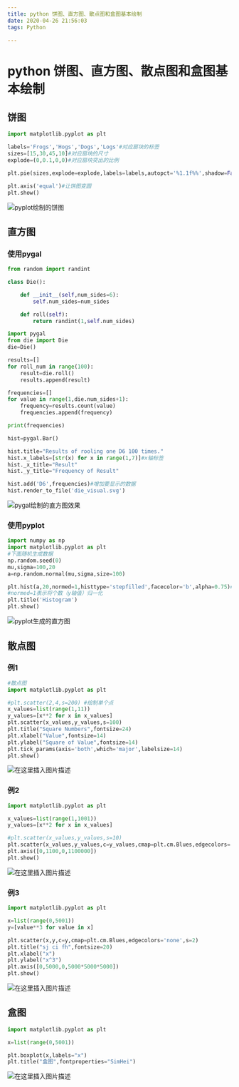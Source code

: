 ```yaml
---
title: python 饼图、直方图、散点图和盒图基本绘制
date: 2020-04-26 21:56:03
tags: Python

---
```


# python 饼图、直方图、散点图和盒图基本绘制

## 饼图

```python
import matplotlib.pyplot as plt

labels='Frogs','Hogs','Dogs','Logs'#对应扇块的标签
sizes=[15,30,45,10]#对应扇块的尺寸
explode=(0,0.1,0,0)#对应扇块突出的比例

plt.pie(sizes,explode=explode,labels=labels,autopct='%1.1f%%',shadow=False,startangle=90)#autopct为显示百分比的格式，shadow为是否带阴影，startangle为起始角度

plt.axis('equal')#让饼图变圆
plt.show()
```

![pyplot绘制的饼图](https://img-blog.csdnimg.cn/20200410191429792.png?x-oss-process=image/watermark,type_ZmFuZ3poZW5naGVpdGk,shadow_10,text_aHR0cHM6Ly9ibG9nLmNzZG4ubmV0L3FxXzQwNjc3MzE3,size_16,color_FFFFFF,t_70#pic_center)

<!--more-->

## 直方图

### 使用pygal

```python
from random import randint

class Die():

    def __init__(self,num_sides=6):
        self.num_sides=num_sides

    def roll(self):
        return randint(1,self.num_sides)

```

```python
import pygal
from die import Die
die=Die()

results=[]
for roll_num in range(100):
    result=die.roll()
    results.append(result)

frequencies=[]
for value in range(1,die.num_sides+1):
    frequency=results.count(value)
    frequencies.append(frequency)

print(frequencies)

hist=pygal.Bar()

hist.title="Results of rooling one D6 100 times."
hist.x_labels=[str(x) for x in range(1,7)]#x轴标签
hist._x_title="Result"
hist._y_title="Frequency of Result"

hist.add('D6',frequencies)#增加要显示的数据
hist.render_to_file('die_visual.svg')
```

![pygal绘制的直方图效果](https://img-blog.csdnimg.cn/20200410191840550.png?x-oss-process=image/watermark,type_ZmFuZ3poZW5naGVpdGk,shadow_10,text_aHR0cHM6Ly9ibG9nLmNzZG4ubmV0L3FxXzQwNjc3MzE3,size_16,color_FFFFFF,t_70#pic_center)

### 使用pyplot

```python
import numpy as np
import matplotlib.pyplot as plt
#下面随机生成数据
np.random.seed(0)
mu,sigma=100,20
a=np.random.normal(mu,sigma,size=100)

plt.hist(a,20,normed=1,histtype='stepfilled',facecolor='b',alpha=0.75)#20表示生成的图形有20个直方（数据取值区间被20等分）
#normed=1表示将个数（y轴值）归一化
plt.title('Histogram')
plt.show()
```

![pyplot生成的直方图](https://img-blog.csdnimg.cn/20200410192754170.png?x-oss-process=image/watermark,type_ZmFuZ3poZW5naGVpdGk,shadow_10,text_aHR0cHM6Ly9ibG9nLmNzZG4ubmV0L3FxXzQwNjc3MzE3,size_16,color_FFFFFF,t_70#pic_center)

## 散点图

### 例1

```python
#散点图
import matplotlib.pyplot as plt

#plt.scatter(2,4,s=200) #绘制单个点
x_values=list(range(1,11))
y_values=[x**2 for x in x_values]
plt.scatter(x_values,y_values,s=100)
plt.title("Square Numbers",fontsize=24)
plt.xlabel("Value",fontsize=14)
plt.ylabel("Square of Value",fontsize=14)
plt.tick_params(axis='both',which='major',labelsize=14)
plt.show()
```

![在这里插入图片描述](https://img-blog.csdnimg.cn/20200410193107308.png?x-oss-process=image/watermark,type_ZmFuZ3poZW5naGVpdGk,shadow_10,text_aHR0cHM6Ly9ibG9nLmNzZG4ubmV0L3FxXzQwNjc3MzE3,size_16,color_FFFFFF,t_70#pic_center)

### 例2

```python
import matplotlib.pyplot as plt

x_values=list(range(1,1001))
y_values=[x**2 for x in x_values]

#plt.scatter(x_values,y_values,s=10)
plt.scatter(x_values,y_values,c=y_values,cmap=plt.cm.Blues,edgecolors='none',s=10)
plt.axis([0,1100,0,1100000])
plt.show()
```

![在这里插入图片描述](https://img-blog.csdnimg.cn/20200410193214808.png?x-oss-process=image/watermark,type_ZmFuZ3poZW5naGVpdGk,shadow_10,text_aHR0cHM6Ly9ibG9nLmNzZG4ubmV0L3FxXzQwNjc3MzE3,size_16,color_FFFFFF,t_70#pic_center)

### 例3

```python
import matplotlib.pyplot as plt

x=list(range(0,5001))
y=[value**3 for value in x]

plt.scatter(x,y,c=y,cmap=plt.cm.Blues,edgecolors='none',s=2)
plt.title("sj ci fh",fontsize=20)
plt.xlabel("x")
plt.ylabel("x^3")
plt.axis([0,5000,0,5000*5000*5000])
plt.show()
```

![在这里插入图片描述](https://img-blog.csdnimg.cn/20200410193307473.png?x-oss-process=image/watermark,type_ZmFuZ3poZW5naGVpdGk,shadow_10,text_aHR0cHM6Ly9ibG9nLmNzZG4ubmV0L3FxXzQwNjc3MzE3,size_16,color_FFFFFF,t_70#pic_center)

## 盒图

```python
import matplotlib.pyplot as plt

x=list(range(0,5001))

plt.boxplot(x,labels="x")
plt.title("盒图",fontproperties="SimHei")
```

![在这里插入图片描述](https://img-blog.csdnimg.cn/20200410194133942.png?x-oss-process=image/watermark,type_ZmFuZ3poZW5naGVpdGk,shadow_10,text_aHR0cHM6Ly9ibG9nLmNzZG4ubmV0L3FxXzQwNjc3MzE3,size_16,color_FFFFFF,t_70#pic_center)